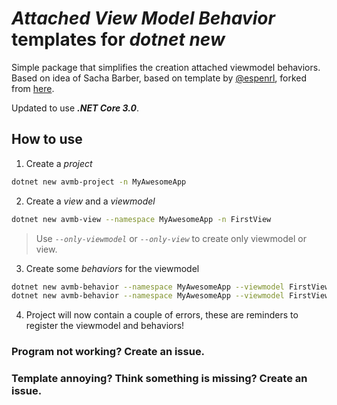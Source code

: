# ***Attached View Model Behavior*** templates for _dotnet new_

Simple package that simplifies the creation attached viewmodel behaviors.
Based on idea of Sacha Barber, based on template by [@espenrl](https://github.com/espenrl), forked from [here](https://github.com/espenrl/WPF-Attached-ViewModel-Behavior-Template).

Updated to use ***.NET Core 3.0***.

## How to use

 1. Create a _project_
```bash
dotnet new avmb-project -n MyAwesomeApp
```

 2. Create a _view_ and a _viewmodel_
```bash
dotnet new avmb-view --namespace MyAwesomeApp -n FirstView
```

> Use _`--only-viewmodel`_ or _`--only-view`_ to create only viewmodel or view.

 3. Create some _behaviors_ for the viewmodel
```bash
dotnet new avmb-behavior --namespace MyAwesomeApp --viewmodel FirstViewModel -n SaveBehavior
dotnet new avmb-behavior --namespace MyAwesomeApp --viewmodel FirstViewModel -n OpenBehavior
```

 4. Project will now contain a couple of errors, these are reminders to register the viewmodel and behaviors!


### Program not working? Create an issue.
### Template annoying? Think something is missing? Create an issue.

